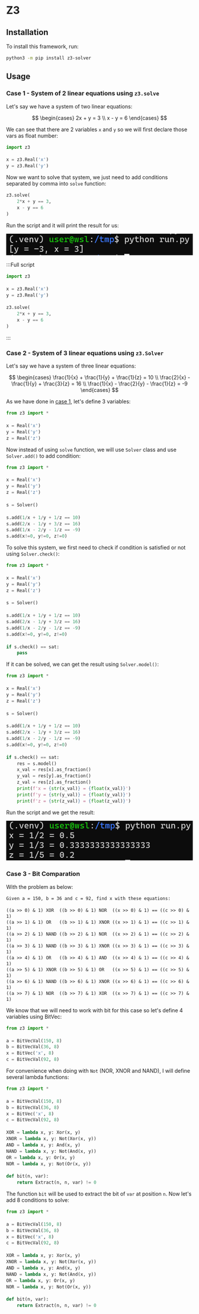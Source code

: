 # Z3

## Installation

To install this framework, run:

```bash
python3 -m pip install z3-solver
```

## Usage

### Case 1 - System of 2 linear equations using `z3.solve`

Let's say we have a system of two linear equations:

$$
\begin{cases}
2x + y = 3 \\
x - y = 6
\end{cases}
$$

We can see that there are 2 variables `x` and `y` so we will first declare those vars as float number:

```python
import z3

x = z3.Real('x')
y = z3.Real('y')
```

Now we want to solve that system, we just need to add conditions separated by comma into `solve` function:

```python
z3.solve(
    2*x + y == 3,
    x - y == 6
)
```

Run the script and it will print the result for us:

![](images/system-with-two-linear-equations.png)

:::Full script

```python
import z3

x = z3.Real('x')
y = z3.Real('y')

z3.solve(
    2*x + y == 3,
    x - y == 6
)
```

:::

### Case 2 - System of 3 linear equations using `z3.Solver`

Let's say we have a system of three linear equations:

$$
\begin{cases}
\frac{1}{x} + \frac{1}{y} + \frac{1}{z} = 10 \\
\frac{2}{x} - \frac{1}{y} + \frac{3}{z} = 16 \\
\frac{1}{x} - \frac{2}{y} - \frac{1}{z} = -9
\end{cases}
$$

As we have done in [case 1](#case-1), let's define 3 variables:

```python
from z3 import *

x = Real('x')
y = Real('y')
z = Real('z')
```

Now instead of using `solve` function, we will use `Solver` class and use `Solver.add()` to add condition:

```python
from z3 import *

x = Real('x')
y = Real('y')
z = Real('z')

s = Solver()

s.add(1/x + 1/y + 1/z == 10)
s.add(2/x - 1/y + 3/z == 16)
s.add(1/x - 2/y - 1/z == -9)
s.add(x!=0, y!=0, z!=0)
```

To solve this system, we first need to check if condition is satisfied or not using `Solver.check()`:

```python
from z3 import *

x = Real('x')
y = Real('y')
z = Real('z')

s = Solver()

s.add(1/x + 1/y + 1/z == 10)
s.add(2/x - 1/y + 3/z == 16)
s.add(1/x - 2/y - 1/z == -9)
s.add(x!=0, y!=0, z!=0)

if s.check() == sat:
	pass
```

If it can be solved, we can get the result using `Solver.model()`:

```python
from z3 import *

x = Real('x')
y = Real('y')
z = Real('z')

s = Solver()

s.add(1/x + 1/y + 1/z == 10)
s.add(2/x - 1/y + 3/z == 16)
s.add(1/x - 2/y - 1/z == -9)
s.add(x!=0, y!=0, z!=0)

if s.check() == sat:
	res = s.model()
    x_val = res[x].as_fraction()
    y_val = res[y].as_fraction()
    z_val = res[z].as_fraction()
    print(f'x = {str(x_val)} = {float(x_val)}')
    print(f'y = {str(y_val)} = {float(y_val)}')
    print(f'z = {str(z_val)} = {float(z_val)}')
```

Run the script and we get the result:

![](images/system-with-three-linear-equations.png)

### Case 3 - Bit Comparation

With the problem as below:

```
Given a = 150, b = 36 and c = 92, find x with these equations:

((a >> 0) & 1) XOR  ((b >> 0) & 1) NOR  ((x >> 0) & 1) == ((c >> 0) & 1)
((a >> 1) & 1) OR   ((b >> 1) & 1) XNOR ((x >> 1) & 1) == ((c >> 1) & 1)
((a >> 2) & 1) NAND ((b >> 2) & 1) NOR  ((x >> 2) & 1) == ((c >> 2) & 1)
((a >> 3) & 1) NAND ((b >> 3) & 1) XNOR ((x >> 3) & 1) == ((c >> 3) & 1)
((a >> 4) & 1) OR   ((b >> 4) & 1) AND  ((x >> 4) & 1) == ((c >> 4) & 1)
((a >> 5) & 1) XNOR ((b >> 5) & 1) OR   ((x >> 5) & 1) == ((c >> 5) & 1)
((a >> 6) & 1) NAND ((b >> 6) & 1) XNOR ((x >> 6) & 1) == ((c >> 6) & 1)
((a >> 7) & 1) NOR  ((b >> 7) & 1) XOR  ((x >> 7) & 1) == ((c >> 7) & 1)
```

We know that we will need to work with bit for this case so let's define 4 variables using BitVec:

```python
from z3 import *

a = BitVecVal(150, 8)
b = BitVecVal(36, 8)
x = BitVec('x', 8)
c = BitVecVal(92, 8)
```

For convenience when doing with `Not` (NOR, XNOR and NAND), I will define several lambda functions:

```python
from z3 import *

a = BitVecVal(150, 8)
b = BitVecVal(36, 8)
x = BitVec('x', 8)
c = BitVecVal(92, 8)

XOR = lambda x, y: Xor(x, y)
XNOR = lambda x, y: Not(Xor(x, y))
AND = lambda x, y: And(x, y)
NAND = lambda x, y: Not(And(x, y))
OR = lambda x, y: Or(x, y)
NOR = lambda x, y: Not(Or(x, y))

def bit(n, var):
    return Extract(n, n, var) != 0
```

The function `bit` will be used to extract the bit of `var` at position `n`. Now let's add 8 conditions to solve:

```python
from z3 import *

a = BitVecVal(150, 8)
b = BitVecVal(36, 8)
x = BitVec('x', 8)
c = BitVecVal(92, 8)

XOR = lambda x, y: Xor(x, y)
XNOR = lambda x, y: Not(Xor(x, y))
AND = lambda x, y: And(x, y)
NAND = lambda x, y: Not(And(x, y))
OR = lambda x, y: Or(x, y)
NOR = lambda x, y: Not(Or(x, y))

def bit(n, var):
    return Extract(n, n, var) != 0
```




